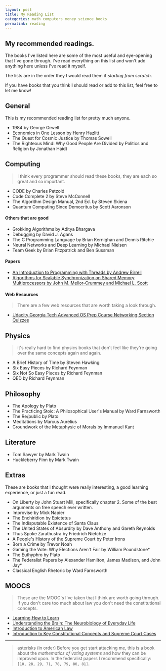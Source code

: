 ```yaml
---
layout: post
title: My Reading List
categories: math computers money science books
permalink: reading
---
```



## My recommended readings.
The books I've listed here are some of the most useful and eye-opening that I've gone through. I've read everything on this list and won't add anything here unless I've read it myself.

The lists are in the order they I would read them if *starting from scratch*.

If you have books that you think I should read or add to this list, feel free to let me know!

##  General

This is my recommended reading list for pretty much anyone.

- 1984 by George Orwell
- Economics in One Lesson by Henry Hazlitt
- The Quest for Cosmic Justice by Thomas Sowell
- The Righteous Mind: Why Good People Are Divided by Politics and Religion by Jonathan Haidt


## Computing
> I think every programmer should read these books, they are each so great and so important.

- CODE by Charles Petzold
- Code Complete 2 by Steve McConnell
- The Algorithm Design Manual, 2nd Ed. by Steven Skiena
- Quantum Computing Since Democritus by Scott Aaronson

#### Others that are good
- Grokking Algorithms by Aditya Bhargava
- Debugging by David J. Agans
- The C Programming Language by Brian Kernighan and Dennis Ritchie
- Neural Networks and Deep Learning by Michael Nielsen
- Team Geek by Brian Fitzpatrick and Ben Sussman

#### Papers
- [An Introduction to Programming with Threads by Andrew Birrell](https://s3.amazonaws.com/content.udacity-data.com/courses/ud923/references/ud923-birrell-paper.pdf)
- [Algorithms for Scalable Synchronization on Shared Memory Multiprocessors by John M. Mellor-Crummey and Michael L. Scott](https://www.cs.rice.edu/~johnmc/papers/tocs91.pdf)

#### Web Resources

> There are a few web resources that are worth taking a look through.

- [Udacity Georgia Tech Advanced OS Prep Course Networking Section Quizzes](https://classroom.udacity.com/courses/ud098/lessons/661559564/concepts/6859487040923)


## Physics
> it's really hard to find physics books that don't feel like they're going over the same concepts again and again.

- A Brief History of Time by Steven Hawking
- Six Easy Pieces by Richard Feynman
- Six Not So Easy Pieces by Richard Feynman
- QED by Richard Feynman


## Philosophy
- The Apology by Plato
- The Practicing Stoic: A Philosophical User's Manual by Ward Farnsworth
- The Re/public by Plato
- Meditations by Marcus Aurelius
- Groundwork of the Metaphysic of Morals by Immanuel Kant


## Literature
- Tom Sawyer by Mark Twain
- Huckleberry Finn by Mark Twain

## Extras
These are books that I thought were really interesting, a good learning experience, or just a fun read.

- On Liberty by John Stuart Mill, specifically chapter 2. Some of the best arguments on free speech ever written.
- Improvise by Mick Napier
- The Enchiridion by Epictetus
- The Indisputable Existence of Santa Claus
- The United States of Absurdity by Dave Anthony and Gareth Reynolds
- Thus Spoke Zarathustra by Friedrich Nietchze
- A People's History of the Supreme Court by Peter Irons
- Born a Crime by Trevor Noah
- Gaming the Vote: Why Elections Aren't Fair by William Poundstone*
- The Euthyphro by Plato
- The Federalist Papers by Alexander Hamilton, James Madison, and John Jay*
- Classical English Rhetoric by Ward Farnsworth


## MOOCS

> These are the MOOC's I've taken that I think are worth going through.
> If you don't care too much about law you don't need the constitutional concepts.


- [Learning How to Learn](https://www.coursera.org/learn/learning-how-to-learn)
- [Understanding the Brain: The Neurobiology of Everyday Life](https://www.coursera.org/learn/neurobiology)
- [Introduction to American Law](https://www.coursera.org/learn/american-law)
- [Introduction to Key Constitutional Concepts and Supreme Court Cases](https://www.coursera.org/learn/constitution)

---
> asterisks (in order)
> Before you get start attacking me, this is a book about the *mathematics of voting systems* and how they can be improved upon.
> In the federalist papers I recommend specifically: `[10, 28, 29, 71, 78, 79, 80, 81]`.
